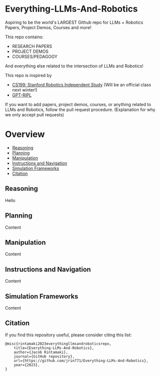 # Everything-LLMs-And-Robotics
Aspiring to be the world's LARGEST Github repo for LLMs + Robotics Papers, Project Demos, Courses and more!

This repo contains: 
* RESEARCH PAPERS 
* PROJECT DEMOS 
* COURSES/PEDAGOGY

And everything else related to the intersection of LLMs and Robotics!  

This repo is inspired by 
* [CS199: Stanford Robotics Independent Study](https://pupper-independent-study.readthedocs.io/en/latest/index.html) (Will be an official class next winter!)
* [GPT-RIPL](https://github.com/GT-RIPL/Awesome-LLM-Robotics)

If you want to add papers, project demos, courses, or anything related to LLMs and Robotics, follow the pull request procedure. 
(Explanation for why we only accept pull requests)

# Overview

- [Reasoning](#reasoning)
- [Planning](#planning)
- [Manipulation](#manipulation)
- [Instructions and Navigation](#instructions-and-navigation)
- [Simulation Frameworks](#simulation-frameworks)
- [Citation](#citation)


## Reasoning <a name="reasoning"></a>

Hello

## Planning <a name="planning"></a>

Content

## Manipulation <a name="manipulation"></a>

Content

## Instructions and Navigation <a name="instructions-and-navigation"></a>

Content

## Simulation Frameworks <a name="simulation-frameworks"></a>

Content

## Citation <a name="citation"></a>

If you find this repository useful, please consider citing this list:

```
@misc{rintamaki2023everythingllmsandroboticsrepo,
    title={Everything-LLMs-And-Robotics},
    author={Jacob Rintamaki},
    journal={GitHub repository},
    url={https://github.com/jrin771/Everything-LLMs-And-Robotics},
    year={2023},
}
